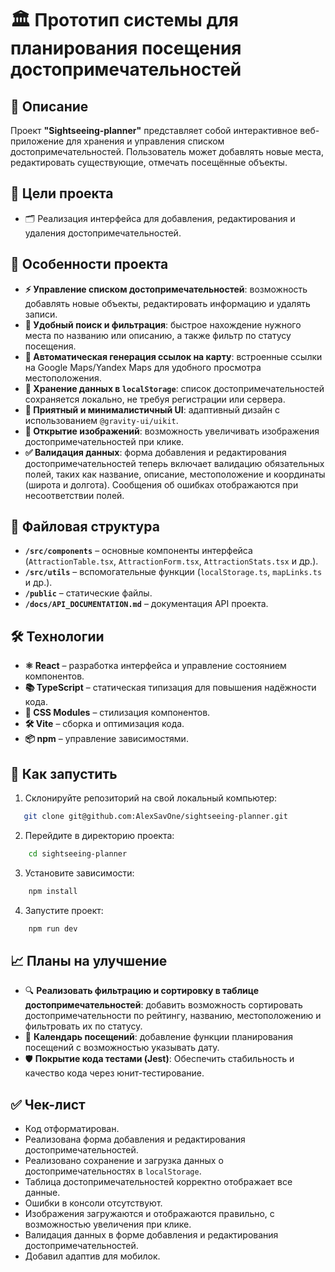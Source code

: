 # 🏛️ Прототип системы для планирования посещения достопримечательностей

## 📝 Описание

Проект **"Sightseeing-planner"** представляет собой интерактивное веб-приложение для хранения и управления списком достопримечательностей. Пользователь может добавлять новые места, редактировать существующие, отмечать посещённые объекты.

## 🎯 Цели проекта

- 🗂 Реализация интерфейса для добавления, редактирования и удаления достопримечательностей.

## 🌟 Особенности проекта

- **⚡ Управление списком достопримечательностей**: возможность добавлять новые объекты, редактировать информацию и удалять записи.
- **🔎 Удобный поиск и фильтрация**: быстрое нахождение нужного места по названию или описанию, а также фильтр по статусу посещения.
- **📌 Автоматическая генерация ссылок на карту**: встроенные ссылки на Google Maps/Yandex Maps для удобного просмотра местоположения.
- **💾 Хранение данных в `localStorage`**: список достопримечательностей сохраняется локально, не требуя регистрации или сервера.
- **🎨 Приятный и минималистичный UI**: адаптивный дизайн с использованием `@gravity-ui/uikit`.
- **📸 Открытие изображений**: возможность увеличивать изображения достопримечательностей при клике.
- **✅ Валидация данных**: форма добавления и редактирования достопримечательностей теперь включает валидацию обязательных полей, таких как название, описание, местоположение и координаты (широта и долгота). Сообщения об ошибках отображаются при несоответствии полей.

## 📂 Файловая структура

- **`/src/components`** – основные компоненты интерфейса (`AttractionTable.tsx`, `AttractionForm.tsx`, `AttractionStats.tsx` и др.).
- **`/src/utils`** – вспомогательные функции (`localStorage.ts`, `mapLinks.ts` и др.).
- **`/public`** – статические файлы.
- **`/docs/API_DOCUMENTATION.md`** – документация API проекта.

## 🛠️ Технологии

- **⚛️ React** – разработка интерфейса и управление состоянием компонентов.
- **📚 TypeScript** – статическая типизация для повышения надёжности кода.
- **💅 CSS Modules** – стилизация компонентов.
- **🛠️ Vite** – сборка и оптимизация кода.
- **📦 npm** – управление зависимостями.

## 🚀 Как запустить

1. Склонируйте репозиторий на свой локальный компьютер:

```bash
   git clone git@github.com:AlexSavOne/sightseeing-planner.git
```

2. Перейдите в директорию проекта:

```bash
    cd sightseeing-planner
```

3. Установите зависимости:

```bash
    npm install
```

4. Запустите проект:

```bash
    npm run dev
```

## 📈 Планы на улучшение

- 🔍 **Реализовать фильтрацию и сортировку в таблице достопримечательностей**: добавить возможность сортировать достопримечательности по рейтингу, названию, местоположению и фильтровать их по статусу.
- 📅 **Календарь посещений**: добавление функции планирования посещений с возможностью указывать дату.
- 🛡️ **Покрытие кода тестами (Jest)**: Обеспечить стабильность и качество кода через юнит-тестирование.

## ✅ Чек-лист

- Код отформатирован.
- Реализована форма добавления и редактирования достопримечательностей.
- Реализовано сохранение и загрузка данных о достопримечательностях в `localStorage`.
- Таблица достопримечательностей корректно отображает все данные.
- Ошибки в консоли отсутствуют.
- Изображения загружаются и отображаются правильно, с возможностью увеличения при клике.
- Валидация данных в форме добавления и редактирования достопримечательностей.
- Добавил адаптив для мобилок.

